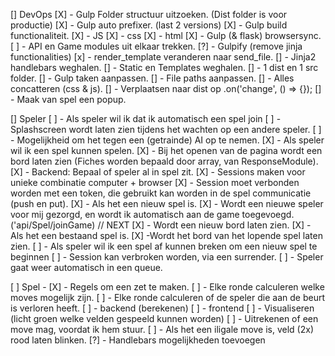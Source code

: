[] DevOps
    [X] - Gulp Folder structuur uitzoeken. (Dist folder is voor productie)
    [X] - Gulp auto prefixer. (last 2 versions)
    [X] - Gulp build functionaliteit.
        [X] - JS
        [X] - css
        [X] - html
    [X] - Gulp (& flask) browsersync.
    [ ] - API en Game modules uit elkaar trekken.
    [?] - Gulpify (remove jinja functionalities)
        [x] - render_template veranderen naar send_file.
        [] - Jinja2 handlebars weghalen.
        [] - Static en Templates weghalen.
        [] - 1 dist en 1 src folder.
        [] - Gulp taken aanpassen.
            [] - File paths aanpassen.
            [] - Alles concatteren (css & js).
            [] - Verplaatsen naar dist op .on('change', () => {});
        [] - Maak van spel een popup.


[] Speler
    [ ] - Als speler wil ik dat ik automatisch een spel join
        [ ] - Splashscreen wordt laten zien tijdens het wachten op een andere speler.
        [ ] - Mogelijkheid om het tegen een (getrainde) AI op te nemen.
    [X] - Als speler wil ik een spel kunnen spelen.
        [X] - Bij het openen van de pagina wordt een bord laten zien (Fiches worden bepaald door array, van ResponseModule).
            [X] - Backend: Bepaal of speler al in spel zit.
                [X] - Sessions maken voor unieke combinatie computer + browser
                [X] - Session moet verbonden worden met een token, die gebruikt kan worden in de spel communicatie (push en put).
            [X] - Als het een nieuw spel is.
                [X] - Wordt een nieuwe speler voor mij gezorgd, en wordt ik automatisch aan de game toegevoegd. ('api/Spel/joinGame) // NEXT
                [X] - Wordt een nieuw bord laten zien.
            [X] - Als het een bestaand spel is.
                [X] -Wordt het bord van het lopende spel laten zien.
    [ ] - Als speler wil ik een spel af kunnen breken om een nieuw spel te beginnen 
        [ ] - Session kan verbroken worden, via een surrender.
        [ ] - Speler gaat weer automatisch in een queue.
        

[ ] Spel -
    [X] - Regels om een zet te maken.
    [ ] - Elke ronde calculeren welke moves mogelijk zijn.
    [ ] - Elke ronde calculeren of de speler die aan de beurt is verloren heeft.
        [ ] - backend (berekenen)
        [ ] - frontend
            [ ] - Visualiseren (licht groen welke velden gespeeld kunnen worden)
            [ ] - Uitrekenen of een move mag, voordat ik hem stuur.
                [ ] - Als het een iligale move is, veld (2x) rood laten blinken.
    [?] - Handlebars mogelijkheden toevoegen 